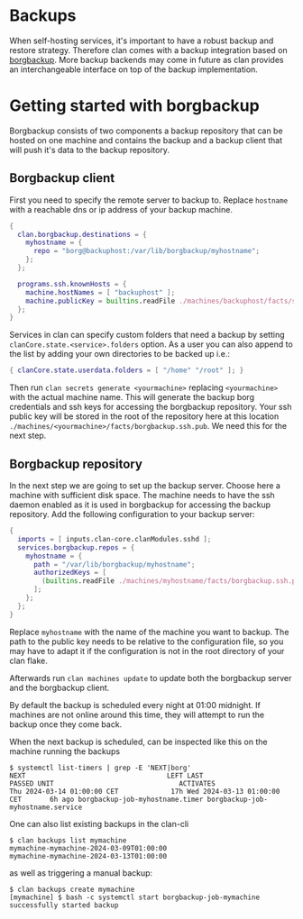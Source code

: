 # Backups

When self-hosting services, it's important to have a robust backup and restore strategy.
Therefore clan comes with a backup integration based on [borgbackup](https://www.borgbackup.org/).
More backup backends may come in future as clan provides an interchangeable interface on top of the backup implementation.

# Getting started with borgbackup

Borgbackup consists of two components a backup repository that can be hosted on one machine and contains the backup
and a backup client that will push it's data to the backup repository.

## Borgbackup client

First you need to specify the remote server to backup to. Replace `hostname` with a reachable dns or ip address of your
backup machine.

```nix
{
  clan.borgbackup.destinations = {
    myhostname = {
      repo = "borg@backuphost:/var/lib/borgbackup/myhostname";
    };
  };

  programs.ssh.knownHosts = {
    machine.hostNames = [ "backuphost" ];
    machine.publicKey = builtins.readFile ./machines/backuphost/facts/ssh.id_ed25519.pub;
  };
}
```

Services in clan can specify custom folders that need a backup by setting `clanCore.state.<service>.folders` option.
As a user you can also append to the list by adding your own directories to be backed up i.e.:

```nix
{ clanCore.state.userdata.folders = [ "/home" "/root" ]; }
```

Then run `clan secrets generate <yourmachine>` replacing `<yourmachine>` with the actual machine name.
This will generate the backup borg credentials and ssh keys for accessing the borgbackup repository.
Your ssh public key will be stored in the root of the repository here at this location `./machines/<yourmachine>/facts/borgbackup.ssh.pub`.
We need this for the next step.

## Borgbackup repository

In the next step we are going to set up the backup server.
Choose here a machine with sufficient disk space.
The machine needs to have the ssh daemon enabled as it is used in borgbackup for accessing the backup repository.
Add the following configuration to your backup server:

```nix
{
  imports = [ inputs.clan-core.clanModules.sshd ];
  services.borgbackup.repos = {
    myhostname = {
      path = "/var/lib/borgbackup/myhostname";
      authorizedKeys = [
        (builtins.readFile ./machines/myhostname/facts/borgbackup.ssh.pub)
      ];
    };
  };
}
```

Replace `myhostname` with the name of the machine you want to backup. The path to the public key needs to be relative to the
configuration file, so you may have to adapt it if the configuration is not in the root directory of your clan flake.

Afterwards run `clan machines update` to update both the borgbackup server and the borgbackup client.

By default the backup is scheduled every night at 01:00 midnight. If machines are not online around this time,
they will attempt to run the backup once they come back.

When the next backup is scheduled, can be inspected like this on the machine running the backups

```
$ systemctl list-timers | grep -E 'NEXT|borg'
NEXT                                   LEFT LAST                              PASSED UNIT                               ACTIVATES
Thu 2024-03-14 01:00:00 CET             17h Wed 2024-03-13 01:00:00 CET       6h ago borgbackup-job-myhostname.timer borgbackup-job-myhostname.service
```

One can also list existing backups in the clan-cli

```
$ clan backups list mymachine
mymachine-mymachine-2024-03-09T01:00:00
mymachine-mymachine-2024-03-13T01:00:00
```

as well as triggering a manual backup:

```
$ clan backups create mymachine
[mymachine] $ bash -c systemctl start borgbackup-job-mymachine
successfully started backup
```
